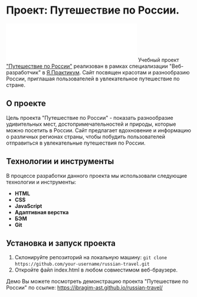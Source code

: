 # Проект: Путешествие по России.
![Лого](./images/header-logo.svg)
Учебный проект ["Путешествие по России"](https://ibragim-ast.github.io/russian-travel/) реализован в рамках специализации "Веб-разработчик" в [Я.Практикум](https://practicum.yandex.ru/). Сайт посвящен красотам и разнообразию России, приглашая пользователей в увлекательное путешествие по стране.


## О проекте
Цель проекта "Путешествие по России" - показать разнообразие удивительных мест, достопримечательностей и природы, которые можно посетить в России. Сайт предлагает вдохновение и информацию о различных регионах страны, чтобы побудить пользователей отправиться в увлекательные путешествия по России.


## Технологии и инструменты
В процессе разработки данного проекта мы использовали следующие технологии и инструменты:
* **HTML**
* **CSS**
* **JavaScript**
* **Адаптивная верстка**
* **БЭМ**
* **Git**

## Установка и запуск проекта
1. Склонируйте репозиторий на локальную машину: `git clone https://github.com/your-username/russian-travel.git`
2. Откройте файл index.html в любом совместимом веб-браузере.

Демо
Вы можете посмотреть демонстрацию проекта "Путешествие по России" по ссылке: https://ibragim-ast.github.io/russian-travel/





